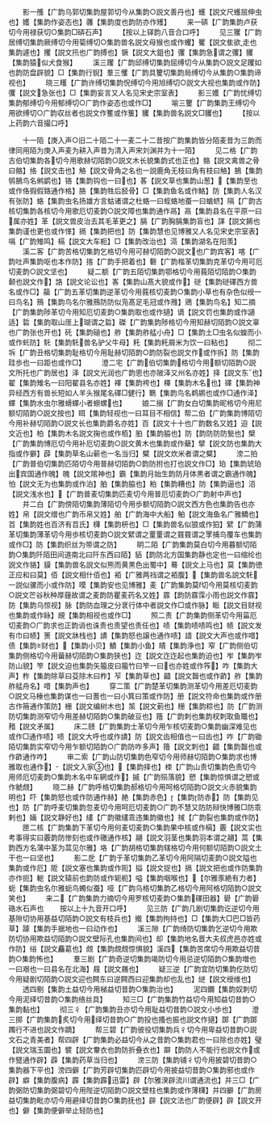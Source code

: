 <!-- { "loadSidebar": true } -->
　　影一雘【广韵乌郭切集韵屋郭切今从集韵○説文善丹也】蠖【説文尺蠖屈伸虫也】嬳【集韵作姿态也】彠【集韵度也韵防亦作矱】
　　来一硦【广韵集韵卢获切今用禄获切○集韵□硦石声】
　　【按以上铎韵八音合口呼】
　　见三玃【广韵居缚切集韵厥缚切今用菊缚切○集韵兽名説文母猴也或作蠼】矍【説文隹欲走也集韵遽也】攫【説文扟也广韵搏也】镢【説文大鉏也】彏【集韵急谓之彏】貜【集韵猿似犬食猴】
　　溪三躩【广韵邱缚切集韵屈缚切今从集韵○説文足躩如也韵防盘辟貌】□【集韵行貎】羣三戄【广韵具籰切集韵局缚切今从集韵○集韵谛视也】
　　晓三矆【广韵许缚切集韵怳缚切今用旭缚切○説文大视也集韵或作防】彏【説文急张也】□【集韵妄言又人名见宋史宗室表】
　　影三嬳【广韵忧缚切集韵郁缚切今用郁缚切○广韵作姿态也或作□】
　　喻三籰【广韵集韵王缚切今用欲缚切○广韵収丝者也説文作籆或作篗】貜【集韵兽名説文□貜也】
　　【按以上药韵六音撮口呼】

　　十一陌【庚入声○旧二十陌二十一麦二十二昔按广韵集韵皆分陌麦昔为三韵而律同用陌为庚入声麦为耕入声昔为清入声宋刘渊并为十一陌】
　　见二格【广韵古伯切集韵各切今用歌赫切陌韵○説文木长貌集韵式也正也】骼【説文禽兽之骨曰骼】挌【説文击也】觡【説文骨角之名也一説鹿角无枝曰角有枝曰觡】鵅【集韵鸲鵅鸟名鸺鹠也】铬【集韵钩也一曰也】茖【説文草也集韵山葱】【集韵至也或作佫徦假臵通作格】胳【集韵牲后胫骨】□【集韵鱼名或作鮥】防【集韵人名汉有张防】蛒【集韵虫名扬雄方言蛄诸谓之杜蛒一曰蛭蛒地蚕一曰蝤蛴】隔【广韵古核切集韵各核切今用歌厄切麦韵○説文障也集韵通作鬲】鬲【集韵县名在平原一曰属亦姓】革【説文兽皮治去其毛革更之】膈【广韵胸膈集韵盲也】諽【説文餙也集韵谨也更也或作愅】搹【集韵把也】防【集韵慧也见博雅又人名见宋史宗室表】嗝【广韵雉鸣】槅【説文大车枙】□【集韵改治也】滆【集韵湖名在阳羡】
　　溪二客【广韵苦格切集韵乞格切今用可赫切陌韵○説文也广韵宾客】喀【广韵吐声集韵呕也本作防】揢【广韵手把着也】礊【广韵楷革切集韵克革切今用可厄切麦韵○説文坚也】
　　疑二额【广韵五陌切集韵鄂格切今用莪陌切陌韵○集韵颡也説文作】詻【説文论讼也】峉【集韵山髙大貌或作】磀【集韵磀礋西方兽名或作□】虉【广韵五革切集韵逆革切今用莪核切麦韵○集韵小草也有杂色似绶一曰鸟名】鳽【集韵鸟名尔雅鳽防防似凫髙足毛冠或作雃】鶂【集韵鸟名】知二摘【广韵集韵陟革切今用知厄切麦韵○集韵取也或作擿】谪【説文罚也集韵或作讁适】硩【集韵取山厓上瑚谓之硩】磔【广韵集韵陟格切今用知赫切陌韵○説文辜也广韵张也开也】矺【集韵磓也】舴【集韵舴艋小舟】□【集韵土□虫名似蝗而小或作虴防】馲【集韵馲兽名驴父牛母】籷【集韵籷屑米为饮一曰粘也】
　　彻二坼【广韵丑格切集韵耻格切今用耻赫切陌韵○韵防裂也説文作或作拆】防【集韵跬歩也一曰距也或作□】
　　澄二宅【广韵伯切集韵格切今用额切陌韵○説文所托也广韵居也】泽【説文光润也广韵恩也亦陂泽又州名亦姓】择【説文东也】翟【集韵雉名一曰阳翟县名亦姓】襗【集韵袴也】檡【集韵木名也】礋【集韵神异经西方有兽长短如人羊头猴尾名礋□健行】鸅【集韵鸟名鹈鹕也或作□通作泽】蠌【集韵水虫尔雅螖蠌小者蟧螺也】
　　娘二搦【广韵女白切集韵昵格切今用尼额切陌韵○説文按也】眲【集韵轻视也一曰耳目不相信】帮二伯【广韵集韵博陌切今用补赫切陌韵○説文长也集韵爵名亦姓】百【説文十十也广韵数名又姓】迫【説文近也】柏【集韵木名説文掬也或作栢】胉【集韵脇也】防【韵防防防甃也】檗【广韵集韵博厄切今用补厄切麦韵○説文黄木也集韵或作蘗】擘【説文防也集韵大指或作擗】薜【集韵草名山蕲也一名当归】糪【説文炊米者谓之糪】
　　滂二拍【广韵普伯切集韵匹陌切今用普赫切陌韵○韵防拊也打也説文作□】珀【集韵琥珀出宾国通作魄】魄【説文隂神也】霸【集韵月始生韵防月体黒者谓之霸通作魄】怕【説文无为也集韵或作泊】胉【集韵脇也】粕【集韵糟也】防【集韵逼也】洦【説文浅水也】【广韵普麦切集韵匹麦切今用普厄切麦韵○广韵射中声也】
　　并二白【广韵傍陌切集韵薄陌切今用歩额切陌韵○説文西方色也集韵告也亦姓】帛【説文缯也广韵币帛又姓】舶【广韵海中大船】鲌【説文海鱼名广雅鱎也】苩【集韵姓也百济有苩氏】欂【集韵枅也】□【集韵兽名似狼或作狛】繴【广韵蒲革切集韵薄革切今用歩核切麦韵○説文繴谓之罿罿谓之罬罬谓之罦捕鸟覆车也集韵或作□】防【集韵织丝为带谓之防】
　　眀二陌【广韵集韵莫白切今用暮额切陌韵○集韵阡陌田间道南北曰阡东西曰陌】貊【韵防北方国集韵静也定也一曰缩纶也説文作貉】貘【集韵兽名説文似熊而黄黒色出蜀中】蓦【説文上马也】莫【集韵徳正应和曰莫】佰【説文相什佰也】袹【广雅两裆谓之袹腹】【集韵兽名説文馲一説似骡而小或作防】嗼【集韵安也见博雅】麦【广韵集韵莫切今用莫核切麦韵○説文芒谷秋种厚薶故谓之麦韵防瞿麦药名又姓】霡【韵防霡霂小雨也説文作霡】防【集韵乌惊视】脉【韵防血理之分衺行体中者説文作□或作脉】眽【説文目财视也集韵或作眿】覛【集韵相视也或作□】
　　照二责【广韵集韵侧革切今用菑厄切麦韵○广韵求也正韵诮也诛责也责望也责任也】啧【集韵啧啧鸣也】帻【説文发有巾曰帻】箦【説文牀栈也】謮【集韵怒也譲也通作啧】諎【説文大声也或作唶】债【集韵财也】【集韵小贝】鰿【集韵小鱼】皟【集韵浄也】窄【广韵侧伯切集韵侧格切今用葘赫切陌韵○集韵狭也】迮【説文迮迮起也集韵迫也】岝【集韵岝防山貌】笮【説文迫也集韵矢箙皮曰箙竹曰笮一曰也亦姓或作筰】咋【集韵大声】柞【集韵除草曰芟除木曰柞】苲【集韵草也】齰【説文齧也或作齚】舴【集韵舴艋舟名】唶【集韵声也】
　　穿二策【广韵楚革切集韵测革切今用差厄切麦韵○説文马棰也集韵谋也一曰蓍也一曰小箕曰策或作防】册【説文符命也集韵或作册古作笧通作策防】栅【説文编树木也】茦【説文莿也】粣【集韵粽也】防【广韵测防切集韵测窄切今用差赫切陌韵○集韵破豆也】簎【广韵刺也集韵杈刺取鱼鼈也】矠【説文矛属】
　　床二赜【广韵集韵士革切今用乍核切麦韵○集韵幽深难见也或作□通作啧】啧【説文大呼也或作謮】防【説文齿相值也一曰齿也】咋【广韵锄陌切集韵实窄切今用乍额切陌韵○广韵防咋多声】簎【説文刺也】齰【集韵齧也或作齚通作咋】
　　审二索【广韵山防切集韵色窄切今用师赫切陌韵○集韵求也博雅取也通作】【説文入家也】【集韵择也】栜【广韵山责切集韵色责切今用师厄切麦韵○集韵木名中车辋或作】摵【广韵殒落貌】愬【集韵惊惧谓之愬或作虩覤】
　　晓二赫【广韵呼格切集韵郝格切今用呵格切陌韵○説文火赤貌集韵明也】吓【集韵怒也或作防通作赫】赩【集韵赤色】【集韵防赤】防【集韵见也】防【广韵呼麦切集韵忽麦切今用呵厄切麦韵○广韵不慧又防防辩快博雅□防乖剌也】婳【説文静好也】繣【广韵徽繣乖违集韵徽也】掝【广韵裂也集韵或作防】
　　匣二核【广韵集韵下革切今用何麦切麦韵○集韵果中核或作槅】覈【説文实也考事得实曰覈韵防惨刻也或作礉通作核】翮【説文羽茎也集韵羽本谓之翮】蒚【集韵西方名蒲中茎为蒚见尔雅】垎【广韵胡格切集韵辖格切今用何额切陌韵○説文土干也一曰坚也】
　　影二戹【广韵于革切集韵乙革切今用阿隔切麦韵○説文隘也集韵或作厄】阸【説文塞也集韵或作阨】搤【説文捉也】搹【説文把也或作防集韵亦作扼】軶【説文辕前也韵防或作轭枙】嗌【集韵咽喉也】【尔雅豕絶有力者】蚅【集韵虫名尔雅蚅鸟蠋似蚕】哑【广韵乌格切集韵乙格切今用阿格切陌韵○説文笑也】
　　来二【广韵集韵力摘切今用罗核切麦韵○集韵礋田器】礐【广韵礐硞水石声也
　　按以上十九音开口呼】
　　见三防【广韵几剧切集韵讫逆切今用基隙切协用基益切陌韵○説文有枝兵也】撠【集韵拘持也】□【集韵大□巴□皆药草】躆【集韵手据地也一曰动作也】
　　溪三隙【广韵绮防切集韵乞逆切今用欺防切协用欺益切陌韵○説文壁际孔也集韵间也】却【集韵地名晋大夫叔虎邑亦姓或作防】绤【説文麤葛也】覤【集韵覤覤惊惧貌】溪四【集韵苦席切今用欺益切昔韵○集韵怖也】
　　羣三剧【广韵奇逆切集韵竭防切今用忌逆切陌韵○集韵増也一曰艰也一曰县名在北海】屐【説文屩也】
　　疑三逆【广韵宜防切集韵仡防切今用疑剧切陌韵○説文迎也闗东曰逆闗西曰迎集韵却也乱也】縌【説文绶维也】
　　透四剔【集韵土益切今用梯益切昔韵○集韵治也】
　　泥四鑈【集韵奴刺切今用泥绎切昔韵○集韵络丝具】
　　知三□【广韵集韵竹益切今用知益切昔韵○集韵黏也】
　　彻三彳【广韵集韵丑亦切今用耻益切昔韵○説文小歩也】
　　澄三掷【广韵集韵炙切今用绎切昔韵○广韵投也搔也振也説文作擿】踯【广韵踯躅行不进也説文作蹢】
　　帮三碧【广韵彼役切集韵兵彳切今用卑益切昔韵○説文石之青美者】帮四辟【广韵集韵必益切今从之昔韵○集韵君也一曰除也亦姓】璧【説文瑞玉圜也】襞【説文韏衣也韵防折叠衣也】躃【韵防人不能行也説文作或作躄通作辟】薜【集韵药草当归也】
　　滂三防【集韵铺彳切今用披碧切昔韵○集韵器下平也】滂四僻【广韵芳辟切集韵匹辟切今用披益切昔韵○集韵邪也或作辟】癖【集韵腹病】霹【集韵霹迅雷】辟【尔雅湀辟流川谓通流也】并三□【广韵弼防切集韵弼碧切今用陛逆切陌韵○説文壁柱也集韵或作薄欂】并四擗【广韵房益切集韵毗亦切今用避绎切昔韵○集韵抚也】辟【説文法也广韵便辟】辟【説文开也】僻【集韵便僻举止轻防也】
